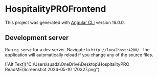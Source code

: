# HospitalityPROFrontend

This project was generated with [Angular CLI](https://github.com/angular/angular-cli) version 16.0.0.

## Development server

Run `ng serve` for a dev server. Navigate to `http://localhost:4200/`. The application will automatically reload if you change any of the source files.

![Alt Text]("C:\Users\suada\OneDrive\Desktop\HospitalityPRO ReadME\Screenshot 2024-05-10 170327.png")




